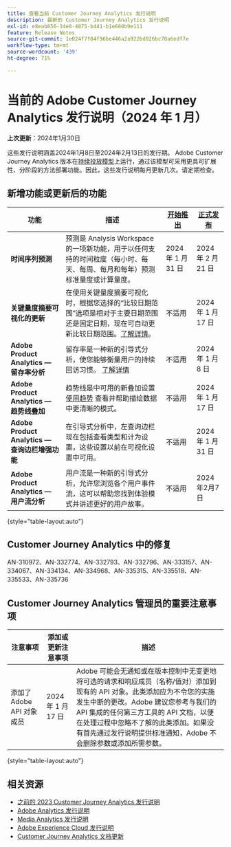 ```yaml
---
title: 查看当前 Customer Journey Analytics 发行说明
description: 最新的 Customer Journey Analytics 发行说明
exl-id: e8eab856-34e0-4875-b441-b1e680b9e111
feature: Release Notes
source-git-commit: 1e024f7f84f96be446a2a922bd026bc70a6edf7e
workflow-type: tm+mt
source-wordcount: '439'
ht-degree: 71%

---
```


# 当前的 Adobe Customer Journey Analytics 发行说明（2024 年 1 月）

**上次更新**：2024年1月30日

这些发行说明涵盖2024年1月8日至2024年2月13日的发行期。 Adobe Customer Journey Analytics 版本在[持续投放模型](releases.md)上运行，通过该模型可采用更具可扩展性、分阶段的方法部署功能。因此，这些发行说明每月更新几次。请定期检查。

## 新增功能或更新后的功能

| 功能 | 描述 | [开始推出](releases.md) | [正式发布](releases.md) |
| ----------- | ---------- | ------- | ---- |
| **时间序列预测** | 预测是 Analysis Workspace 的一项新功能，用于以任何支持的时间粒度（每小时、每天、每周、每月和每年）预测标准量度或计算量度。 | 2024 年 1 月 31 日 | 2024 年 2 月 21 日 |
| **关键量度摘要可视化的更新** | 在使用关键量度摘要可视化时，根据您选择的“比较日期范围”选项是相对于主要日期范围还是固定日期，现在可自动更新比较日期范围。[了解详情](/help/analysis-workspace/visualizations/key-metric.md)。 | 不适用 | 2024 年 1 月 17 日 |
| **Adobe Product Analytics — 留存率分析** | 留存率是一种新的引导式分析，使您能够衡量用户的持续回访习惯。 [了解详情](../guided-analysis/types/retention-rates.md) | 不适用 | 2024 年 1 月 8 日 |
| **Adobe Product Analytics — 趋势线叠加** | 趋势线是中可用的新叠加设置 [使用趋势](/help/guided-analysis/types/usage.md) 查看并帮助描绘数据中更清晰的模式。 | 不适用 | 2024 年 1 月 17 日 |
| **Adobe Product Analytics — 查询边栏增强功能** | 在引导式分析中，左查询边栏现在包括查看类型和计为设置，这些设置以前在可视化设置中可用。 | 不适用 | 2024 年 1 月 31 日 |
| **Adobe Product Analytics — 用户流分析** | 用户流是一种新的引导式分析，允许您浏览各个用户事件流，这可以帮助您找到体验模式并讲述更好的用户故事。 | 不适用 | 2024年2月7日 |

{style="table-layout:auto"}

## Customer Journey Analytics 中的修复

AN-310972、AN-332774、AN-332793、AN-332796、AN-333157、AN-334067、AN-334134、AN-334968、AN-335315、AN-335518、AN-335533、AN-335736

## Customer Journey Analytics 管理员的重要注意事项

| 注意事项 | 添加或更新注意事项 | 描述 |
| --- | --- | --- |
| 添加了 Adobe API 对象成员 | 2024 年 1 月 17 日 | Adobe 可能会无通知或在版本控制中无变更地将可选的请求和响应成员（名称/值对）添加到现有的 API 对象。此类添加应为不令您的实施发生中断的更改。Adobe 建议您参考与我们的 API 集成的任何第三方工具的 API 文档，以便在处理过程中忽略不了解的此类添加。如果没有首先通过发行说明提供标准通知，Adobe 不会删除参数或添加所需参数。 |

{style="table-layout:auto"}

## 相关资源

* [之前的 2023 Customer Journey Analytics 发行说明](/help/release-notes/2023.md)
* [Adobe Analytics 发行说明](https://experienceleague.adobe.com/docs/analytics/release-notes/latest.html?lang=zh-Hans)
* [Media Analytics 发行说明](https://experienceleague.adobe.com/docs/media-analytics/using/additional-resources/release-notes.html?lang=zh-Hans)
* [Adobe Experience Cloud 发行说明](https://experienceleague.adobe.com/docs/release-notes/experience-cloud/current.html?lang=zh-Hans)
* [Customer Journey Analytics 文档更新](/help/release-notes/doc-changes.md)
